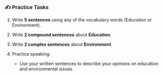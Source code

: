 ### ✍️ **Practice Tasks**

1. Write **5 sentences** using any of the vocabulary words (Education or Environment).
2. Write **2 compound sentences** about **Education**.
3. Write **2 complex sentences** about **Environment**.
4. Practice speaking:

   * Use your written sentences to describe your opinions on education and environmental issues.